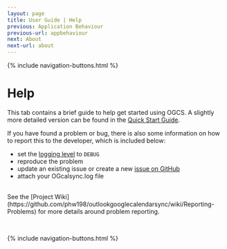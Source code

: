 ```yaml
---
layout: page
title: User Guide | Help
previous: Application Behaviour
previous-url: appbehaviour
next: About
next-url: about
---
```

{% include navigation-buttons.html %}

# Help

This tab contains a brief guide to help get started using OGCS. A slightly more detailed version can be found in the [Quick Start Guide](quickstart).

If you have found a problem or bug, there is also some information on how to report this to the developer, which is included below:
* set the [logging level](appbehaviour#logging) to `DEBUG`
* reproduce the problem
* update an existing issue or create a new [issue on GitHub](https://github.com/phw198/OutlookGoogleCalendarSync/issues)
* attach your OGcalsync.log file

<br/>
See the [Project Wiki](https://github.com/phw198/outlookgooglecalendarsync/wiki/Reporting-Problems) for more details around problem reporting.


<p>&nbsp;</p>
{% include navigation-buttons.html %}
<p>&nbsp;</p>

